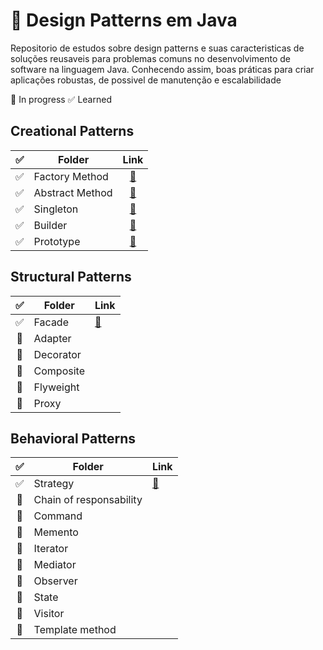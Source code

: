 # 🧩 Design Patterns em Java

Repositorio de estudos sobre design patterns e suas caracteristicas de soluções reusaveis para problemas comuns no desenvolvimento de software na linguagem Java. Conhecendo assim, boas práticas para criar aplicações robustas, de possivel de manutenção e escalabilidade

🔄️ In progress
✅ Learned

## Creational Patterns

✅  | Folder          | Link   |
:--: | ----------------|:-------:|
✅  | Factory Method  | [🔗](./src/creational_patterns/factory_method)
✅  | Abstract Method | [🔗](./src/creational_patterns/abstract_factory)
✅  | Singleton       | [🔗](./src/creational_patterns/singleton)
✅  | Builder         | [🔗](./src/creational_patterns/builder)
✅  | Prototype       | [🔗](./src/creational_patterns/prototype)

## Structural Patterns


✅  | Folder          | Link |
:--: | ----------------| -----|
✅  | Facade          | [🔗](./src/structural_patterns/facade)
🔄️  | Adapter         |
🔄️  | Decorator       |
🔄️  | Composite       |
🔄️  | Flyweight       |
🔄️  | Proxy           |

## Behavioral Patterns


✅  | Folder                  | Link |
:--: |-------------------------|------|
✅  | Strategy                | [🔗](./src/behavioral_patterns/strategy)
🔄️  | Chain of responsability |
🔄️  | Command                 |
🔄️  | Memento                 |
🔄️  | Iterator                |
🔄️  | Mediator                |
🔄️  | Observer                |
🔄️  | State                   |
🔄️  | Visitor                 |
🔄️  | Template method         |

